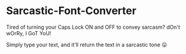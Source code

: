 # Sarcastic-Font-Converter
Tired of turning your Caps Lock ON and OFF to convey sarcasm? dOn't wOrRy, I GoT YoU!

Simply type your text, and it'll return the text in a sarcastic tone 😛
